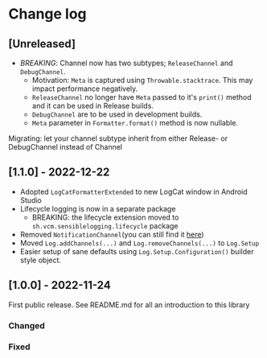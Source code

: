 # Change log

## [Unreleased]
 
 - *BREAKING*: Channel now has two subtypes; `ReleaseChannel` and `DebugChannel`.
   - Motivation: `Meta` is captured using `Throwable.stacktrace`. This may impact performance negatively.
   - `ReleaseChannel` no longer have `Meta` passed to it's `print()` method and it can be used in Release builds.
   - `DebugChannel` are to be used in development builds.
   - `Meta` parameter in `Formatter.format()` method is now nullable.

Migrating: let your channel subtype inherit from either Release- or DebugChannel instead of Channel

## [1.1.0] - 2022-12-22

 - Adopted `LogCatFormatterExtended` to new LogCat window in Android Studio
 - Lifecycle logging is now in a separate package
   - BREAKING: the lifecycle extension moved to `sh.vcm.sensiblelogging.lifecycle` package
 - Removed `NotificationChannel`(you can still find it [here](https://github.com/VolvoCarsMobility/sensible-logging-for-android/blob/1fb3acc1e2288b13fbfdb83135c0b3d7b3ab0fdd/sensible-logging/src/main/java/sh/vcm/sensiblelogging/channel/NotificationChannel.kt))
 - Moved `Log.addChannels(...)` and `Log.removeChannels(...)` to `Log.Setup`
 - Easier setup of sane defaults using `Log.Setup.Configuration()` builder style object.

## [1.0.0] - 2022-11-24

First public release. See README.md for all an introduction to this library

### Changed

### Fixed
